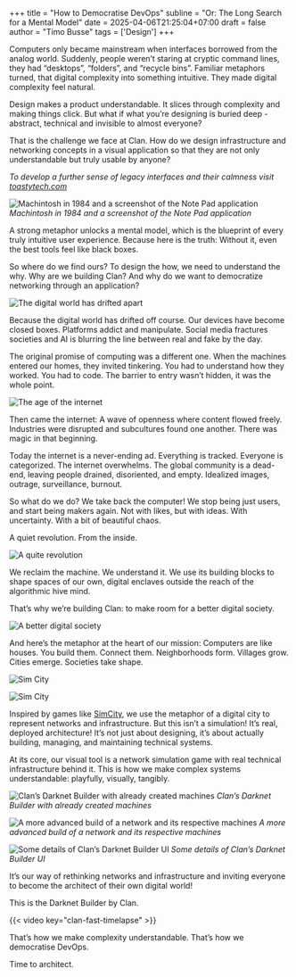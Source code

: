 +++
title = "How to Democratise DevOps"
subline = "Or: The Long Search for a Mental Model"
date = 2025-04-06T21:25:04+07:00
draft = false
author = "Timo Busse"
tags = ['Design']
+++

Computers only became mainstream when interfaces borrowed from the analog world.
Suddenly, people weren’t staring at cryptic command lines, they had “desktops”,
“folders”, and “recycle bins”. Familiar metaphors turned, that digital complexity into something intuitive. They made digital complexity feel natural.

Design makes a product understandable. It slices through complexity and making things click. But what if what you’re designing is buried deep - abstract, technical and invisible to almost everyone?

That is the challenge we face at Clan. How do we design infrastructure and networking concepts in a visual application so that they are not only understandable but truly usable by anyone?

_To develop a further sense of legacy interfaces and their calmness visit [toastytech.com](http://toastytech.com/guis/index.html)_

![Machintosh in 1984 and a screenshot of the Note Pad application](clan-design-history-computing.png "Machintosh in 1984 and a screenshot of the Note Pad application")
_Machintosh in 1984 and a screenshot of the Note Pad application_

A strong metaphor unlocks a mental model, which is the blueprint of every truly intuitive user experience. Because here is the truth: Without it, even the best tools feel like black boxes.

So where do we find ours? To design the how, we need to understand the why. Why are we building Clan? And why do we want to democratize networking through an application?

![The digital world has drifted apart](clan-design-neverending-ad.png "The digital world has drifted apart")

Because the digital world has drifted off course. Our devices have become closed boxes. Platforms addict and manipulate. Social media fractures societies and AI is blurring the line between real and fake by the day.

The original promise of computing was a different one. When the machines entered our homes, they invited tinkering. You had to understand how they worked. You had to code. The barrier to entry wasn’t hidden, it was the whole point.

![The age of the internet](clan-design-tinkering.png "The age of the internet")

Then came the internet: A wave of openness where content flowed freely. Industries were disrupted and subcultures found one another. There was magic in that beginning.

Today the internet is a never-ending ad. Everything is tracked. Everyone is categorized. The internet overwhelms. The global community is a dead-end, leaving people drained, disoriented, and empty. Idealized images, outrage, surveillance, burnout.

So what do we do? We take back the computer! We stop being just users, and start being makers again. Not with likes, but with ideas. With uncertainty. With a bit of beautiful chaos.

A quiet revolution. From the inside.

![A quite revolution](clan-design-history.png "A quite revolution")

We reclaim the machine. We understand it. We use its building blocks to shape spaces of our own, digital enclaves outside the reach of the algorithmic hive mind.

That’s why we’re building Clan: to make room for a better digital society.

![A better digital society](clan-design-future.png "A better digital society")

And here’s the metaphor at the heart of our mission: Computers are like houses. You build them. Connect them. Neighborhoods form. Villages grow. Cities emerge. Societies take shape.

![Sim City](clan-design-house.png "Sim City")

![Sim City](clan-design-sim-city.png "Sim City")

Inspired by games like [SimCity](https://www.youtube.com/watch?v=jk7BkwksgX8&ab_channel=SergiuHellDragoonHQ), we use the metaphor of a digital city to represent networks and infrastructure. But this isn’t a simulation! It’s real, deployed architecture! It’s not just about designing, it’s about actually building, managing, and maintaining technical systems.

At its core, our visual tool is a network simulation game with real technical infrastructure behind it. This is how we make complex systems understandable: playfully, visually, tangibly.

![Clan’s Darknet Builder with already created machines](onboarding-step-not-yet-flashed.png "Clan’s Darknet Builder with already  created machines")
_Clan’s Darknet Builder with already created machines_

![A more advanced build of a network and its respective machines](onboarding-step.png "A more advanced build of a network and its respective machines")
_A more advanced build of a network and its respective machines_

![Some details of Clan’s Darknet Builder UI](sidepanel-a01.png "Some details of Clan’s Darknet Builder UI")
_Some details of Clan’s Darknet Builder UI_

It’s our way of rethinking networks and infrastructure and inviting everyone to become the architect of their own digital world!

This is the Darknet Builder by Clan.

{{< video key="clan-fast-timelapse" >}}

That’s how we make complexity understandable.
That’s how we democratise DevOps.

Time to architect.
